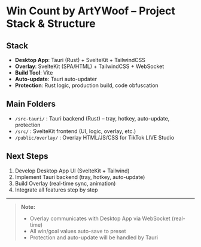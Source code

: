 # Win Count by ArtYWoof – Project Stack & Structure

## Stack
- **Desktop App**: Tauri (Rust) + SvelteKit + TailwindCSS
- **Overlay**: SvelteKit (SPA/HTML) + TailwindCSS + WebSocket
- **Build Tool**: Vite
- **Auto-update**: Tauri auto-updater
- **Protection**: Rust logic, production build, code obfuscation

## Main Folders
- `/src-tauri/` : Tauri backend (Rust) – tray, hotkey, auto-update, protection
- `/src/` : SvelteKit frontend (UI, logic, overlay, etc.)
- `/public/overlay/` : Overlay HTML/JS/CSS for TikTok LIVE Studio

## Next Steps
1. Develop Desktop App UI (SvelteKit + Tailwind)
2. Implement Tauri backend (tray, hotkey, auto-update)
3. Build Overlay (real-time sync, animation)
4. Integrate all features step by step

---

> **Note:**
> - Overlay communicates with Desktop App via WebSocket (real-time)
> - All win/goal values auto-save to preset
> - Protection and auto-update will be handled by Tauri
